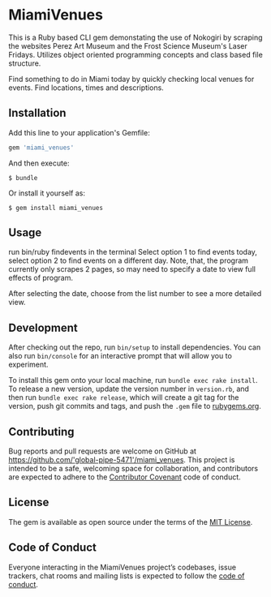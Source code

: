 # MiamiVenues
This is a Ruby based CLI gem demonstating the use of Nokogiri by scraping the websites Perez Art Museum and the Frost Science Museum's Laser Fridays.  Utilizes object oriented programming concepts and class based file structure.

Find something to do in Miami today by quickly checking local venues for events.  Find locations, times and descriptions.

## Installation

Add this line to your application's Gemfile:

```ruby
gem 'miami_venues'
```

And then execute:

    $ bundle

Or install it yourself as:

    $ gem install miami_venues

## Usage

run bin/ruby findevents in the terminal
Select option 1 to find events today, select option 2 to find events on a different day.  Note, that, the program currently only scrapes 2 pages, so may need to specify a date to view full effects of program.

After selecting the date, choose from the list number to see a more detailed view.

## Development

After checking out the repo, run `bin/setup` to install dependencies. You can also run `bin/console` for an interactive prompt that will allow you to experiment.

To install this gem onto your local machine, run `bundle exec rake install`. To release a new version, update the version number in `version.rb`, and then run `bundle exec rake release`, which will create a git tag for the version, push git commits and tags, and push the `.gem` file to [rubygems.org](https://rubygems.org).

## Contributing

Bug reports and pull requests are welcome on GitHub at https://github.com/'global-pipe-5471'/miami_venues. This project is intended to be a safe, welcoming space for collaboration, and contributors are expected to adhere to the [Contributor Covenant](http://contributor-covenant.org) code of conduct.

## License

The gem is available as open source under the terms of the [MIT License](https://opensource.org/licenses/MIT).

## Code of Conduct

Everyone interacting in the MiamiVenues project’s codebases, issue trackers, chat rooms and mailing lists is expected to follow the [code of conduct](https://github.com/'global-pipe-5471'/miami_venues/blob/master/CODE_OF_CONDUCT.md).
